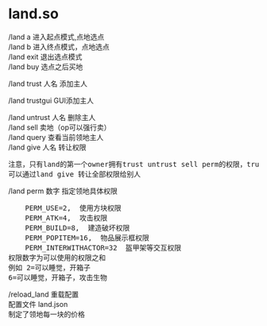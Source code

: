 # land.so

/land a 进入起点模式,点地选点  
/land b 进入终点模式，点地选点  
/land exit 退出选点模式  
/land buy 选点之后买地  

/land trust 人名 添加主人  

/land trustgui GUI添加主人  

/land untrust 人名 删除主人  
/land sell 卖地（op可以强行卖）  
/land query 查看当前领地主人  
/land give 人名 转让权限  

<pre>
注意，只有land的第一个owner拥有trust untrust sell perm的权限，trust后的主人只有领地的其他权限。
可以通过land give 转让全部权限给别人
</pre>
/land perm 数字 指定领地具体权限  
<pre>
    PERM_USE=2,  使用方块权限
    PERM_ATK=4,  攻击权限
    PERM_BUILD=8,  建造破坏权限
    PERM_POPITEM=16,  物品展示框权限
    PERM_INTERWITHACTOR=32  盔甲架等交互权限
权限数字为可以使用的权限之和
例如 2=可以睡觉，开箱子
6=可以睡觉，开箱子，攻击生物
</pre>

/reload_land 重载配置  
配置文件 land.json  
制定了领地每一块的价格  
